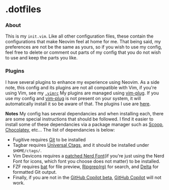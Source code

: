 # .dotfiles
### About
This is my `init.vim`. Like all other configuration files, these contain the configurations that make Neovim feel at home for me.
That being said, my preferences are not be the same as yours, so if you wish to use my config, feel free to delete or comment out parts of my config that you do not wish to use and keep the parts you like.
### Plugins
I have several plugins to enhance my experience using Neovim. As a side note, this config and its plugins are not all compatible with Vim, if you're using Vim, see my [`.vimrc`](/.vimrc)
My plugins are managed using [vim-plug](https://github.com/junegunn/vim-plug).
If you use my config and [vim-plug](https://github.com/junegunn/vim-plug) is not present on your system, it will automatically install it so be aware of that.
The plugins I use are [here](https://github.com/UnrealApex/dotfiles/blob/main/plugins/plug.vim#L12).

**Notes**
My config has several dependancies and when installing each, there are some special instructions that should be followed. I find it easier to install some of these dependancies via a package manager such as [Scoop](https://scoop.sh/), [Chocolatey](https://chocolatey.org/), etc... The list of dependancies is below:

- Fugitive requires [Git](https://git-scm.com/) to be installed
- Tagbar requires [Universal Ctags](https://github.com/universal-ctags/ctags), and it should be installed under `$HOME/ctags/`.
- Vim Devicons requires a [patched Nerd Font](https://github.com/ryanoasis/nerd-fonts#patched-fonts)(if you're just using the Nerd Font for icons, which font you choose does not matter) to be installed.
- FZF requires [bat](https://github.com/sharkdp/bat) for file preview, [Ripgrep(rg)](https://github.com/BurntSushi/ripgrep) for search, and [Delta](https://github.com/dandavison/delta) for formatted Git output.
- Finally, if you are not in the [GitHub Copilot beta](https://github.com/features/copilot/signup), [GitHub Copilot](https://github.com/features/copilot) will not work.
